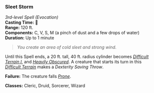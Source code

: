 ### Sleet Storm  
*3rd-level Spell (Evocation)*  
**Casting Time:** 🔷  
**Range:** 120 ft.  
**Components:** C, V, S, M (a pinch of dust and a few drops of water)  
**Duration:** Up to 1 minute  

> *You create an area of cold sleet and strong wind.*

Until this Spell ends, a 20 ft. tall, 40 ft. radius cylinder becomes *[Difficult Terrain I][DT]*, and *[Heavily Obscured][HO]*. A creature that starts its turn in this *[Difficult Terrain][DT]* makes a *Dexterity Saving Throw*.

**Failure:** The creature falls *[Prone]*.

**Classes:** Cleric, Druid, Sorcerer, Wizard

[DT]: ../../Rules/Encounters/Difficult%20Terrain.md
[HO]: ../../Rules/Encounters/Cover%20&%20Obscurement.md
[Prone]: ../../Rules/Conditions/Prone.md
